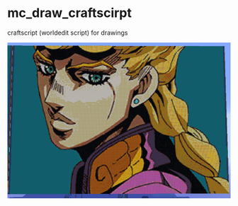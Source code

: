 # mc_draw_craftscirpt

craftscript (worldedit script) for drawings

![example](https://github.com/SvineruS/mc_draw_craftscirpt/blob/master/example.png)
